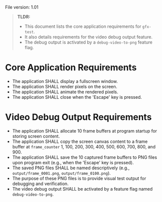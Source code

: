 File version: 1.01

> **TLDR:**
> *   This document lists the core application requirements for `gfx-test`.
> *   It also details requirements for the video debug output feature.
> *   The debug output is activated by a `debug-video-to-png` feature flag.

# Core Application Requirements

*   The application SHALL display a fullscreen window.
*   The application SHALL render pixels on the screen.
*   The application SHALL animate the rendered pixels.
*   The application SHALL close when the 'Escape' key is pressed.

# Video Debug Output Requirements

*   The application SHALL allocate 10 frame buffers at program startup for storing screen content.
*   The application SHALL copy the screen canvas content to a frame buffer at `frame_counter` 1, 100, 200, 300, 400, 500, 600, 700, 800, and 900.
*   The application SHALL save the 10 captured frame buffers to PNG files upon program exit (e.g., when the 'Escape' key is pressed).
*   The saved PNG files SHALL be named descriptively (e.g., `output/frame_0001.png`, `output/frame_0100.png`).
*   The purpose of these PNG files is to provide visual test output for debugging and verification.
*   The video debug output SHALL be activated by a feature flag named `debug-video-to-png`.